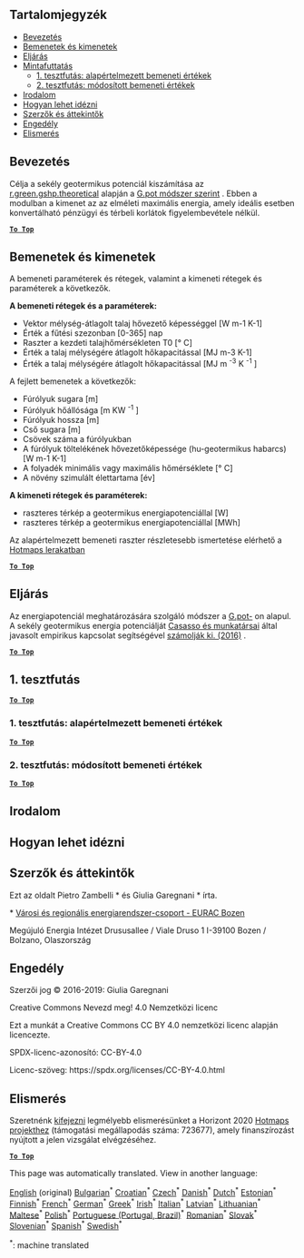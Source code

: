 <h2> Tartalomjegyzék </h2><ul><li> <a href="#introduction">Bevezetés</a> </li><li> <a href="#inputs-and-outputs">Bemenetek és kimenetek</a> </li><li> <a href="#method">Eljárás</a> </li><li> <a href="#sample-run">Mintafuttatás</a> <ul><li> <a href="#test-run-1-default-input-values">1. tesztfutás: alapértelmezett bemeneti értékek</a> </li><li> <a href="#test-run-2-modified-input-values">2. tesztfutás: módosított bemeneti értékek</a> </li></ul></li><li> <a href="#references">Irodalom</a> </li><li> <a href="#how-to-cite">Hogyan lehet idézni</a> </li><li> <a href="#authors-and-reviewers">Szerzők és áttekintők</a> </li><li> <a href="#license">Engedély</a> </li><li> <a href="#acknowledgement">Elismerés</a> </li></ul><h2> Bevezetés </h2><p> Célja a sekély geotermikus potenciál kiszámítása az <a href="https://grass.osgeo.org/grass76/manuals/addons/r.green.gshp.theoretical.html">r.green.gshp.theoretical</a> alapján a <a href="https://www.sciencedirect.com/science/article/pii/S0360544216303358">G.pot módszer szerint</a> . Ebben a modulban a kimenet az az elméleti maximális energia, amely ideális esetben konvertálható pénzügyi és térbeli korlátok figyelembevétele nélkül. </p><p><ins> <code><strong><a href="#table-of-contents">To Top</a></strong></code> </ins> </p><h2> Bemenetek és kimenetek </h2><p> A bemeneti paraméterek és rétegek, valamint a kimeneti rétegek és paraméterek a következők. </p><p> <strong>A bemeneti rétegek és a paraméterek:</strong> </p><ul><li> Vektor mélység-átlagolt talaj hővezető képességgel [W m-1 K-1] </li><li> Érték a fűtési szezonban [0-365] nap </li><li> Raszter a kezdeti talajhőmérsékleten T0 [° C] </li><li> Érték a talaj mélységére átlagolt hőkapacitással [MJ m-3 K-1] </li><li> Érték a talaj mélységére átlagolt hőkapacitással [MJ m <sup>-3</sup> K <sup>-1</sup> ] </li></ul><p> A fejlett bemenetek a következők: </p><ul><li> Fúrólyuk sugara [m] </li><li> Fúrólyuk hőállósága [m KW <sup>-1</sup> ] </li><li> Fúrólyuk hossza [m] </li><li> Cső sugara [m] </li><li> Csövek száma a fúrólyukban </li><li> A fúrólyuk töltelékének hővezetőképessége (hu-geotermikus habarcs) [W m-1 K-1] </li><li> A folyadék minimális vagy maximális hőmérséklete [° C] </li><li> A növény szimulált élettartama [év] </li></ul><p> <strong>A kimeneti rétegek és paraméterek:</strong> </p><ul><li> raszteres térkép a geotermikus energiapotenciállal [W] </li><li> raszteres térkép a geotermikus energiapotenciállal [MWh] </li></ul><p> Az alapértelmezett bemeneti raszter részletesebb ismertetése elérhető a <a href="https://gitlab.com/hotmaps/potential/potential_geothermal_raster">Hotmaps lerakatban</a> </p><p><ins> <code><strong><a href="#table-of-contents">To Top</a></strong></code> </ins> </p><h2> Eljárás </h2><p> Az energiapotenciál meghatározására szolgáló módszer a <a href="https://www.sciencedirect.com/science/article/pii/S0360544216303358">G.pot-</a> on alapul. A sekély geotermikus energia potenciálját <a href="https://www.sciencedirect.com/science/article/pii/S0360544216303358">Casasso és munkatársai</a> által javasolt empirikus kapcsolat segítségével <a href="https://www.sciencedirect.com/science/article/pii/S0360544216303358">számolják ki. (2016)</a> . </p><p><ins> <code><strong><a href="#table-of-contents">To Top</a></strong></code> </ins> </p><h2> 1. tesztfutás </h2><p><ins> <code><strong><a href="#table-of-contents">To Top</a></strong></code> </ins> </p><h3> 1. tesztfutás: alapértelmezett bemeneti értékek </h3><p><ins> <code><strong><a href="#table-of-contents">To Top</a></strong></code> </ins> </p><h3> 2. tesztfutás: módosított bemeneti értékek </h3><p><ins> <code><strong><a href="#table-of-contents">To Top</a></strong></code> </ins> </p><h2> Irodalom </h2><h2> Hogyan lehet idézni </h2><h2> Szerzők és áttekintők </h2><p> Ezt az oldalt Pietro Zambelli * és Giulia Garegnani * írta. </p><p> * <a href="http://www.eurac.edu/en/research/technologies/renewableenergy/researchfields/Pages/Energy-strategies-and-planning.aspx">Városi és regionális energiarendszer-csoport - EURAC Bozen</a> </p><p> Megújuló Energia Intézet Drususallee / Viale Druso 1 I-39100 Bozen / Bolzano, Olaszország </p><h2> Engedély </h2><p> Szerzői jog © 2016-2019: Giulia Garegnani </p><p> Creative Commons Nevezd meg! 4.0 Nemzetközi licenc </p><p> Ezt a munkát a Creative Commons CC BY 4.0 nemzetközi licenc alapján licencezte. </p><p> SPDX-licenc-azonosító: CC-BY-4.0 </p><p> Licenc-szöveg: https://spdx.org/licenses/CC-BY-4.0.html </p><h2> Elismerés </h2><p> Szeretnénk <a href="https://www.hotmaps-project.eu">kifejezni</a> legmélyebb elismerésünket a Horizont 2020 <a href="https://www.hotmaps-project.eu">Hotmaps projekthez</a> (támogatási megállapodás száma: 723677), amely finanszírozást nyújtott a jelen vizsgálat elvégzéséhez. </p><p><ins> <code><strong><a href="#table-of-contents">To Top</a></strong></code> </ins> </p>

This page was automatically translated. View in another language:

[English](en-CM-Shallow-geothermal-potential) (original) [Bulgarian](bg-CM-Shallow-geothermal-potential)<sup>\*</sup> [Croatian](hr-CM-Shallow-geothermal-potential)<sup>\*</sup> [Czech](cs-CM-Shallow-geothermal-potential)<sup>\*</sup> [Danish](da-CM-Shallow-geothermal-potential)<sup>\*</sup> [Dutch](nl-CM-Shallow-geothermal-potential)<sup>\*</sup> [Estonian](et-CM-Shallow-geothermal-potential)<sup>\*</sup> [Finnish](fi-CM-Shallow-geothermal-potential)<sup>\*</sup> [French](fr-CM-Shallow-geothermal-potential)<sup>\*</sup> [German](de-CM-Shallow-geothermal-potential)<sup>\*</sup> [Greek](el-CM-Shallow-geothermal-potential)<sup>\*</sup>  [Irish](ga-CM-Shallow-geothermal-potential)<sup>\*</sup> [Italian](it-CM-Shallow-geothermal-potential)<sup>\*</sup> [Latvian](lv-CM-Shallow-geothermal-potential)<sup>\*</sup> [Lithuanian](lt-CM-Shallow-geothermal-potential)<sup>\*</sup> [Maltese](mt-CM-Shallow-geothermal-potential)<sup>\*</sup> [Polish](pl-CM-Shallow-geothermal-potential)<sup>\*</sup> [Portuguese (Portugal, Brazil)](pt-CM-Shallow-geothermal-potential)<sup>\*</sup> [Romanian](ro-CM-Shallow-geothermal-potential)<sup>\*</sup> [Slovak](sk-CM-Shallow-geothermal-potential)<sup>\*</sup> [Slovenian](sl-CM-Shallow-geothermal-potential)<sup>\*</sup> [Spanish](es-CM-Shallow-geothermal-potential)<sup>\*</sup> [Swedish](sv-CM-Shallow-geothermal-potential)<sup>\*</sup> 

<sup>\*</sup>: machine translated
